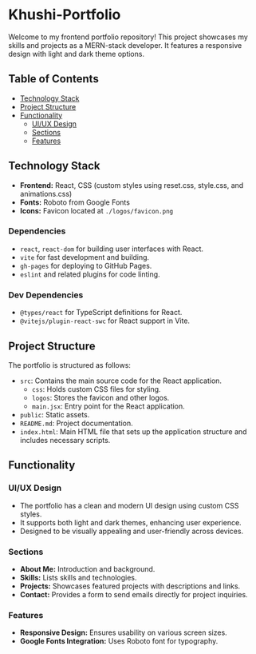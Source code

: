 # Khushi-Portfolio

Welcome to my frontend portfolio repository! This project showcases my skills and projects as a MERN-stack developer. It features a responsive design with light and dark theme options.

## Table of Contents
- [Technology Stack](#technology-stack)
- [Project Structure](#project-structure)
- [Functionality](#functionality)
  - [UI/UX Design](#uiux-design)
  - [Sections](#sections)
  - [Features](#features)


## Technology Stack
- **Frontend:** React, CSS (custom styles using reset.css, style.css, and animations.css)
- **Fonts:** Roboto from Google Fonts
- **Icons:** Favicon located at `./logos/favicon.png`

### Dependencies
- `react`, `react-dom` for building user interfaces with React.
- `vite` for fast development and building.
- `gh-pages` for deploying to GitHub Pages.
- `eslint` and related plugins for code linting.

### Dev Dependencies
- `@types/react` for TypeScript definitions for React.
- `@vitejs/plugin-react-swc` for React support in Vite.

## Project Structure
The portfolio is structured as follows:
- `src`: Contains the main source code for the React application.
  - `css`: Holds custom CSS files for styling.
  - `logos`: Stores the favicon and other logos.
  - `main.jsx`: Entry point for the React application.
- `public`: Static assets.
- `README.md`: Project documentation.
- `index.html`: Main HTML file that sets up the application structure and includes necessary scripts.

## Functionality
### UI/UX Design
- The portfolio has a clean and modern UI design using custom CSS styles.
- It supports both light and dark themes, enhancing user experience.
- Designed to be visually appealing and user-friendly across devices.

### Sections
- **About Me:** Introduction and background.
- **Skills:** Lists skills and technologies.
- **Projects:** Showcases featured projects with descriptions and links.
- **Contact:** Provides a form to send emails directly for project inquiries.

### Features
- **Responsive Design:** Ensures usability on various screen sizes.
- **Google Fonts Integration:** Uses Roboto font for typography.

